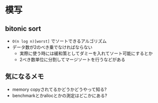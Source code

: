 # 模写

## bitonic sort

- `O(n log n)[worst]` でソートできるアルゴリズム
- データ数が2のべき乗でなければならない
  - 実際に使う時には緩和策としてダミーを入れてソート可能にするとか
  - 2べき数単位に分割してマージソートを行うなどがある 



## 気になるメモ

- memory copyされてるかどうかどうやって知る?
- benchmarkとかallocとかの測定はどこかにある?